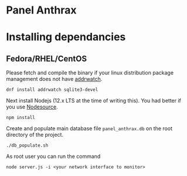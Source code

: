 # Panel Anthrax

# Installing dependancies

## Fedora/RHEL/CentOS
Please fetch and compile the binary if your linux distribution package management does not have [addrwatch](https://github.com/fln/addrwatch).

    dnf install addrwatch sqlite3-devel

Next install Nodejs (12.x LTS at the time of writing this). You had better if you use [Nodesource](https://github.com/nodesource/distributions#enterprise-linux-based-distributions).

    npm install

Create and populate main database file `panel_anthrax.db` on the root directory of the project.

    ./db_populate.sh

As root user you can run the command

    node server.js -i <your network interface to monitor>
